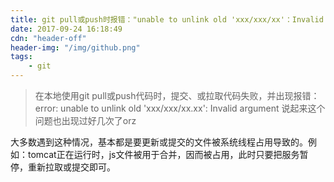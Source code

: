 ```yaml
---
title: git pull或push时报错："unable to unlink old 'xxx/xxx/xx'：Invalid argument"
date: 2017-09-24 16:18:49
cdn: "header-off"
header-img: "/img/github.png"
tags:
	- git
---
```

> 在本地使用git pull或push代码时，提交、或拉取代码失败，并出现报错：
> error: unable to unlink old 'xxx/xxx/xx.xx': Invalid argument
> 说起来这个问题也出现过好几次了orz

大多数遇到这种情况，基本都是要更新或提交的文件被系统线程占用导致的。例如：tomcat正在运行时，js文件被用于合并，因而被占用，此时只要把服务暂停，重新拉取或提交即可。
